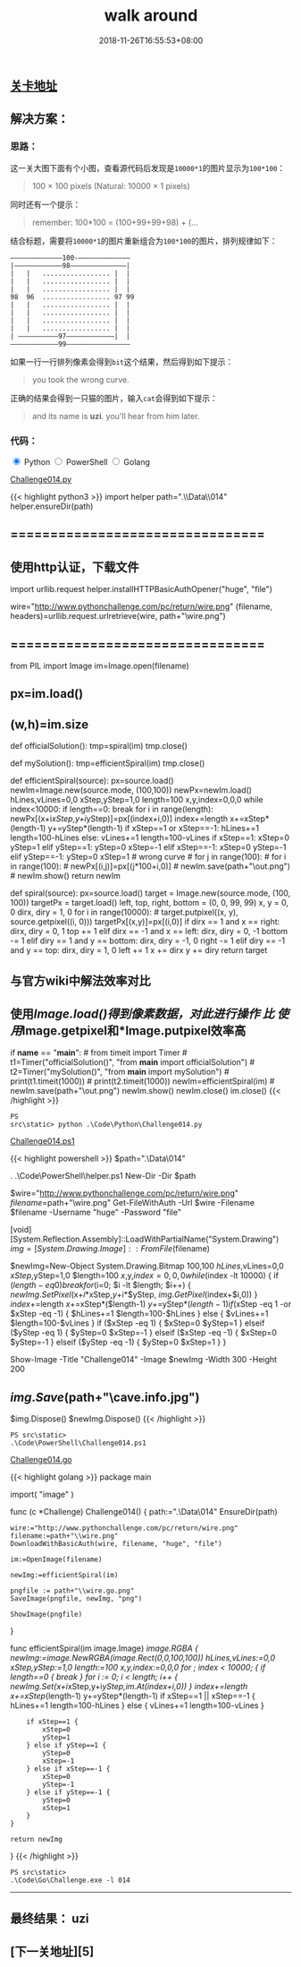 ﻿---
title: "014. walk around"
date: 2018-11-26T16:55:53+08:00
lastmod: 2019-03-18T14:47:53+08:00
draft: false
keywords: ["http", "image processing", "download", "authentication", "argb"]
description: ""
tags: ["download", "authentication", "argb"]
categories: ["http", "image processing"]

# You can also close(false) or open(true) something for this content.
# P.S. comment can only be closed
comment: false
toc: false
autoCollapseToc: false
# You can also define another contentCopyright. e.g. contentCopyright: "This is another copyright."
# contentCopyright: true
reward: false
mathjax: false

# menu:
#   main:
#     parent: "000~009"
#     weight: 1
---

## [关卡地址][1]

## 解决方案：

### 思路：

这一关大图下面有个小图，查看源代码后发现是`10000*1`的图片显示为`100*100`：

>100 × 100 pixels (Natural: 10000 × 1 pixels)

同时还有一个提示：

> remember: 100*100 = (100+99+99+98) + (...  

结合标题，需要将`10000*1`的图片重新组合为`100*100`的图片，排列规律如下：

```
—————————————100-—————————————
|————————————98——————————————|
|   |   ................. |  |
|   |   ................. |  |
|   |   ................. |  |
98  96  ................. 97 99
|   |   ................. |  |
|   |   ................. |  |
|   |   ................. |  |
|   |   ................. |  |
| ——————————97————————————|  |
————————————99————————————————
```

如果一行一行排列像素会得到`bit`这个结果，然后得到如下提示：

>you took the wrong curve.

正确的结果会得到一只猫的图片，输入`cat`会得到如下提示：

>and its name is **uzi**. you'll hear from him later.

### 代码：

<div>
    <input id="tab-python" type="radio" name="code-tabs" class="code-tabs" checked>
    <label class="language-label" for="tab-python">Python</label>
    <input id="tab-powershell" type="radio" name="code-tabs" class="code-tabs">
    <label class="language-label" for="tab-powershell">PowerShell</label>
    <input id="tab-golang" type="radio" name="code-tabs" class="code-tabs">
    <label class="language-label" for="tab-golang">Golang</label>
    <section id="content-python" class="content-section">
        <p><a href="../../Code/Python/Challenge014.py" title="点我下载源码">Challenge014.py</a></p>
{{< highlight python3 >}}
import helper
path=".\\Data\\014"
helper.ensureDir(path)

# ================================
# 使用http认证，下载文件
import urllib.request
helper.installHTTPBasicAuthOpener("huge", "file")

wire="http://www.pythonchallenge.com/pc/return/wire.png"
(filename, headers)=urllib.request.urlretrieve(wire, path+"\\wire.png")
# ================================

from PIL import Image
im=Image.open(filename)
# px=im.load()
# (w,h)=im.size

def officialSolution():
    tmp=spiral(im)
    tmp.close()

def mySolution():
    tmp=efficientSpiral(im)
    tmp.close()

def efficientSpiral(source):
    px=source.load()
    newIm=Image.new(source.mode, (100,100))
    newPx=newIm.load()
    hLines,vLines=0,0
    xStep,yStep=1,0
    length=100
    x,y,index=0,0,0
    while index<10000:
        if length==0:
            break
        for i in range(length):
            newPx[(x+i*xStep,y+i*yStep)]=px[(index+i,0)]
        index+=length
        x+=xStep*(length-1)
        y+=yStep*(length-1)
        if xStep==1 or xStep==-1:
            hLines+=1
            length=100-hLines
        else:
            vLines+=1
            length=100-vLines
        if xStep==1:
            xStep=0
            yStep=1
        elif yStep==1:
            yStep=0
            xStep=-1
        elif xStep==-1:
            xStep=0
            yStep=-1
        elif yStep==-1:
            yStep=0
            xStep=1
    # wrong curve
    # for j in range(100):
    #     for i in range(100):
    #         newPx[(i,j)]=px[(j*100+i,0)]
    # newIm.save(path+"\\out.png")
    # newIm.show()
    return newIm

def spiral(source):
    px=source.load()
    target = Image.new(source.mode, (100, 100))
    targetPx = target.load()
    left, top, right, bottom = (0, 0, 99, 99)
    x, y = 0, 0
    dirx, diry = 1, 0
    for i in range(10000):
        # target.putpixel((x, y), source.getpixel((i, 0)))
        targetPx[(x,y)]=px[(i,0)]
        if dirx == 1 and x == right:
            dirx, diry = 0, 1
            top += 1
        elif dirx == -1 and x == left:
            dirx, diry = 0, -1
            bottom -= 1
        elif diry == 1 and y == bottom:
            dirx, diry = -1, 0
            right -= 1
        elif diry == -1 and y == top:
            dirx, diry = 1, 0
            left += 1
        x += dirx
        y += diry
    return target

# 与官方wiki中解法效率对比
# 使用*Image.load()得到像素数据，对此进行操作 比 使用*Image.getpixel和*Image.putpixel效率高
if __name__ == "__main__":
    # from timeit import Timer
    # t1=Timer("officialSolution()", "from __main__ import officialSolution")
    # t2=Timer("mySolution()", "from __main__ import mySolution")
    # print(t1.timeit(1000))
    # print(t2.timeit(1000))
    newIm=efficientSpiral(im)
    # newIm.save(path+"\\out.png")
    newIm.show()
    newIm.close()
    im.close()
{{< /highlight >}}
        <pre><code>PS src\static> python .\Code\Python\Challenge014.py</code></pre>
    </section>
    <section id="content-powershell" class="content-section">
        <p><a href="../../Code/PowerShell/Challenge014.ps1" title="点我下载源码">Challenge014.ps1</a></p>
{{< highlight powershell >}}
$path=".\\Data\\014"

. .\Code\PowerShell\helper.ps1
New-Dir -Dir $path

$wire="http://www.pythonchallenge.com/pc/return/wire.png"
$filename=$path+"\\wire.png"
Get-FileWithAuth -Url $wire -Filename $filename -Username "huge" -Password "file"

[void][System.Reflection.Assembly]::LoadWithPartialName("System.Drawing")
$img=[System.Drawing.Image]::FromFile($filename)

$newImg=New-Object System.Drawing.Bitmap 100,100
$hLines,$vLines=0,0
$xStep,$yStep=1,0
$length=100
$x,$y,$index=0,0,0
while ($index -lt 10000) {
    if ($length -eq 0) {
        break
    }
    for ($i=0; $i -lt $length; $i++) {
        $newImg.SetPixel($x+$i*$xStep,$y+$i*$yStep, $img.GetPixel($index+$i,0))
    }
    $index+=$length
    $x+=$xStep*($length-1)
    $y+=$yStep*($length-1)
    if ($xStep -eq 1 -or $xStep -eq -1) {
        $hLines+=1
        $length=100-$hLines
    }
    else {
        $vLines+=1
        $length=100-$vLines
    }
    if ($xStep -eq 1) {
        $xStep=0
        $yStep=1
    }
    elseif ($yStep -eq 1) {
        $yStep=0
        $xStep=-1
    }
    elseif ($xStep -eq -1) {
        $xStep=0
        $yStep=-1
    }
    elseif ($yStep -eq -1) {
        $yStep=0
        $xStep=1
    }
}

Show-Image -Title "Challenge014" -Image $newImg -Width 300 -Height 200

# $img.Save($path+"\\cave.info.jpg")
$img.Dispose()
$newImg.Dispose()
{{< /highlight >}}
        <pre><code>PS src\static> .\Code\PowerShell\Challenge014.ps1</code></pre>
    </section>
    <section id="content-golang" class="content-section">
        <p><a href="../../Code/Go/Challenge014.go" title="点我下载源码">Challenge014.go</a></p>
{{< highlight golang >}}
package main

import(
	"image"
)

func (c *Challenge) Challenge014() {
	path:=".\\Data\\014"
	EnsureDir(path)

	wire:="http://www.pythonchallenge.com/pc/return/wire.png"
	filename:=path+"\\wire.png"
	DownloadWithBasicAuth(wire, filename, "huge", "file")

	im:=OpenImage(filename)

	newImg:=efficientSpiral(im)

	pngfile := path+"\\wire.go.png"
	SaveImage(pngfile, newImg, "png")
	
	ShowImage(pngfile)
}

func efficientSpiral(im image.Image) *image.RGBA {
	newImg:=image.NewRGBA(image.Rect(0,0,100,100))
	hLines,vLines:=0,0
    xStep,yStep:=1,0
    length:=100
	x,y,index:=0,0,0
	for ; index < 10000; {
        if length==0 {
            break
		}
		for i := 0; i < length; i++ {
			newImg.Set(x+i*xStep,y+i*yStep,im.At(index+i,0))
		}
        index+=length
        x+=xStep*(length-1)
        y+=yStep*(length-1)
        if xStep==1 || xStep==-1 {
			hLines+=1
            length=100-hLines
		} else {
			vLines+=1
            length=100-vLines
		}

        if xStep==1 {
			xStep=0
            yStep=1
		} else if yStep==1 {
			yStep=0
            xStep=-1
		} else if xStep==-1 {
			xStep=0
            yStep=-1
		} else if yStep==-1 {
			yStep=0
			xStep=1
		}
	}

	return newImg
}
{{< /highlight >}}
        <pre><code>PS src\static> .\Code\Go\Challenge.exe -l 014</code></pre>
    </section>
</div>

---
## 最终结果： uzi

## [下一关地址][5]

[1]: http://www.pythonchallenge.com/pc/return/italy.html
[2]: http://www.pythonchallenge.com/pc/return/uzi.html

